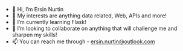 - 👋 Hi, I’m Ersin Nurtin
- 👀 My interests are anything data related, Web, APIs and more! 
- 🌱 I’m currently learning Flask!
- 💞️ I’m looking to collaborate on anything that will challenge me and sharpen my skills! 
- 📫 You can reach me through - ersin.nurtin@outlook.com

<!---
e-nurtin/e-nurtin is a ✨ special ✨ repository because its `README.md` (this file) appears on your GitHub profile.
You can click the Preview link to take a look at your changes.
--->
